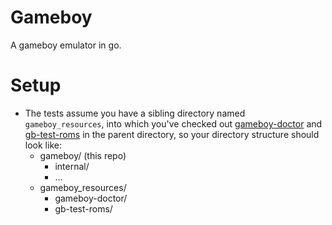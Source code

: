 # Gameboy
A gameboy emulator in go.

# Setup
- The tests assume you have a sibling directory named `gameboy_resources`, into which you've checked out [gameboy-doctor](https://github.com/robert/gameboy-doctor) and [gb-test-roms](https://github.com/retrio/gb-test-roms) in the parent directory, so your directory structure should look like:
  - gameboy/ (this repo)
      - internal/
      - ...
  - gameboy_resources/
      - gameboy-doctor/
      - gb-test-roms/
